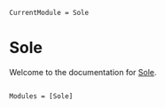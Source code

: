 ```@meta
CurrentModule = Sole
```

# Sole

Welcome to the documentation for [Sole](https://github.com/aclai-lab/Sole.jl).

```@index
```

```@autodocs
Modules = [Sole]
```
